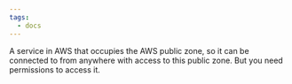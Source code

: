 ```yaml
---
tags:
  - docs
---
```



A service in AWS that occupies the AWS public zone, so it can be connected to from anywhere with access to this public zone. But you need permissions to access it.
